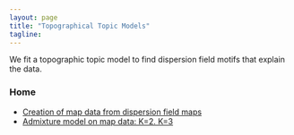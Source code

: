 ```yaml
---
layout: page
title: "Topographical Topic Models"
tagline:
---
```


We fit a topographic topic model to find dispersion field motifs that explain the data. 

### Home
  * [Creation of map data from dispersion field maps](project/R/create_mapdata.R)
  * [Admixture model on map data: K=2. K=3](project/src/standard_topic_model_maps.html)
  
  
